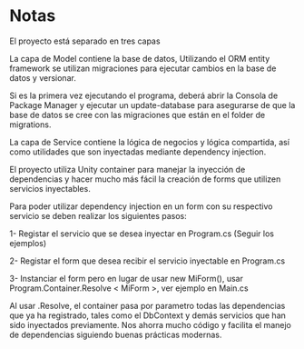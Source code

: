 # Notas

El proyecto está separado en tres capas

La capa de Model contiene la base de datos, Utilizando el ORM entity framework
se utilizan migraciones para ejecutar cambios en la base de datos y versionar.

Si es la primera vez ejecutando el programa, deberá abrir la Consola de Package Manager
y ejecutar un update-database para asegurarse de que la base de datos se cree con las
migraciones que están en el folder de migrations.

La capa de Service contiene la lógica de negocios y lógica compartida, así como utilidades
que son inyectadas mediante dependency injection.

El proyecto utiliza Unity container para manejar la inyección de dependencias y hacer
mucho más fácil la creación de forms que utilizen servicios inyectables.

Para poder utilizar dependency injection en un form con su respectivo servicio se deben
realizar los siguientes pasos:

1- Registar el servicio que se desea inyectar en Program.cs (Seguir los ejemplos)

2- Registar el form que desea recibir el servicio inyectable en Program.cs

3- Instanciar el form pero en lugar de usar new MiForm(), usar Program.Container.Resolve < MiForm >, ver ejemplo en Main.cs

Al usar .Resolve, el container pasa por parametro todas las dependencias que ya ha registrado,
tales como el DbContext y demás servicios que han sido inyectados previamente. Nos ahorra mucho código
y facilita el manejo de dependencias siguiendo buenas prácticas modernas.
